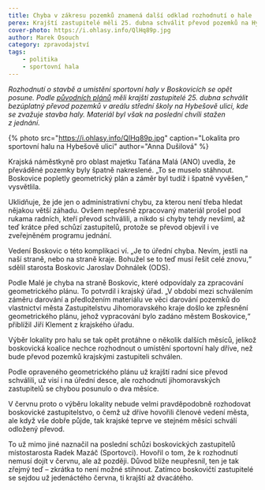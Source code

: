```yaml
---
title: Chyba v zákresu pozemků znamená další odklad rozhodnutí o hale
perex: Krajští zastupitelé měli 25. dubna schválit převod pozemků na Hybešově ulici. Materiál byl však na poslední chvíli stažen z jednání.
cover-photo: https://i.ohlasy.info/QlHq89p.jpg
author: Marek Osouch
category: zpravodajství
tags:
    - politika
    - sportovní hala
---
```


*Rozhodnutí o stavbě a umístění sportovní haly v Boskovicích se opět posune. Podle [původních plánů](https://forum.ohlasy.info/t/prevod-pozemku-pro-halu-na-hybesove/271) měli krajští zastupitelé 25. dubna schválit bezúplatný převod pozemků v areálu střední školy na Hybešově ulici, kde se zvažuje stavba haly. Materiál byl však na poslední chvíli stažen z jednání.*

{% photo src="https://i.ohlasy.info/QlHq89p.jpg" caption="Lokalita pro sportovní halu na Hybešově ulici" author="Anna Dušilová" %}

Krajská náměstkyně pro oblast majetku Taťána Malá (ANO) uvedla, že převáděné pozemky byly špatně nakreslené. „To se muselo stáhnout. Boskovice popletly geometrický plán a záměr byl tudíž i špatně vyvěšen,“ vysvětlila.

Uklidňuje, že jde jen o administrativní chybu, za kterou není třeba hledat nějakou větší záhadu. Ovšem nepřesně zpracovaný materiál prošel pod rukama radních, kteří převod schválili, a nikdo si chyby tehdy nevšiml, až teď krátce před schůzí zastupitelů, protože se převod objevil i ve zveřejněném programu jednání.

Vedení Boskovic o této komplikaci ví. „Je to úřední chyba. Nevím, jestli na naší straně, nebo na straně kraje. Bohužel se to teď musí řešit celé znovu,“ sdělil starosta Boskovic Jaroslav Dohnálek (ODS).

Podle Malé je chyba na straně Boskovic, které odpovídaly za zpracování geometrického plánu. To potvrdil i krajský úřad. „V období mezi schválením záměru darování a předložením materiálu ve věci darování pozemků do vlastnictví města Zastupitelstvu Jihomoravského kraje došlo ke zpřesnění geometrického plánu, jehož vypracování bylo zadáno městem Boskovice,“ přiblížil Jiří Klement z krajského úřadu.

Výběr lokality pro halu se tak opět protáhne o několik dalších měsíců, jelikož boskovická koalice nechce rozhodnout o umístění sportovní haly dříve, než bude převod pozemků krajskými zastupiteli schválen.

Podle opraveného geometrického plánu už krajští radní sice převod schválili, už visí i na úřední desce, ale rozhodnutí jihomoravských zastupitelů se chybou posunulo o dva měsíce.

V červnu proto o výběru lokality nebude velmi pravděpodobně rozhodovat boskovické zastupitelstvo, o čemž už dříve hovořili členové vedení města, ale když vše dobře půjde, tak krajské teprve ve stejném měsíci schválí odložený převod.

To už mimo jiné naznačil na poslední schůzi boskovických zastupitelů místostarosta Radek Mazáč (Sportovci). Hovořil o tom, že k rozhodnutí nemusí dojít v červnu, ale až později. Důvod blíže neupřesnil, ten je tak zřejmý teď – zkrátka to není možné stihnout. Zatímco boskovičtí zastupitelé se sejdou už jedenáctého června, ti krajští až dvacátého.

